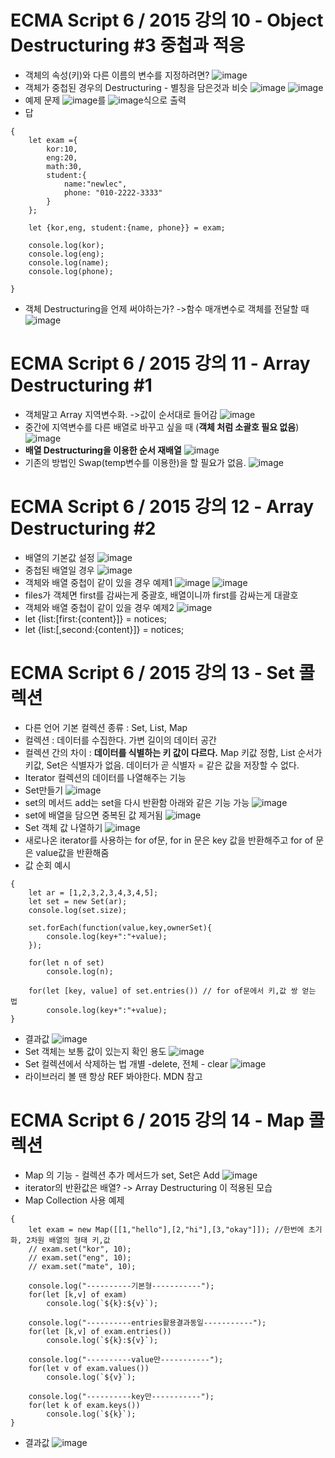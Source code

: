 # ECMA Script 6 / 2015 강의 10 - Object Destructuring #3 중첩과 적응
* 객체의 속성(키)와 다른 이름의 변수를 지정하려면?
![image](https://github.com/resti999/TIL/assets/40667871/ecfbef2b-7f2c-4797-b9bb-53b4e0e651b4)
* 객체가 중첩된 경우의 Destructuring - 별칭을 담은것과 비슷
![image](https://github.com/resti999/TIL/assets/40667871/dd74ef02-0797-4071-b954-ae2e955240bd)
![image](https://github.com/resti999/TIL/assets/40667871/36ea9643-7dcc-45d0-9069-8724973c2060)
* 예제 문제
![image](https://github.com/resti999/TIL/assets/40667871/ba0bf000-141e-4efb-915a-eaee6df469e3)를 ![image](https://github.com/resti999/TIL/assets/40667871/e35a263d-8113-4ac9-b574-7db23089b945)식으로 출력
* 답
```
{
    let exam ={
        kor:10,
        eng:20,
        math:30,
        student:{
            name:"newlec",
            phone: "010-2222-3333"
        }
    };

    let {kor,eng, student:{name, phone}} = exam;

    console.log(kor);
    console.log(eng);
    console.log(name);
    console.log(phone);

}
```
* 객체 Destructuring을 언제 써야하는가? ->함수 매개변수로 객체를 전달할 때
![image](https://github.com/resti999/TIL/assets/40667871/786c855f-390f-4636-ab79-7846e42917b1)

# ECMA Script 6 / 2015 강의 11 - Array Destructuring #1
* 객체말고 Array 지역변수화. ->값이 순서대로 들어감
![image](https://github.com/resti999/TIL/assets/40667871/2762f7a7-6ecb-4827-960a-2d4c852a839c)
* 중간에 지역변수를 다른 배열로 바꾸고 싶을 때 (**객체 처럼 소괄호 필요 없음**)
![image](https://github.com/resti999/TIL/assets/40667871/011a1b60-eb1c-4de1-b740-8121fe402615)
* **배열 Destructuring을 이용한 순서 재배열**
![image](https://github.com/resti999/TIL/assets/40667871/415dbdf5-faed-431c-bffb-f5d69540546d)
* 기존의 방법인 Swap(temp변수를 이용한)을 할 필요가 없음.
![image](https://github.com/resti999/TIL/assets/40667871/554c43c5-fdef-4ba7-83ac-ac6bb2865efc)

# ECMA Script 6 / 2015 강의 12 - Array Destructuring #2
* 배열의 기본값 설정
![image](https://github.com/resti999/TIL/assets/40667871/d48de221-b164-4c3e-b792-12862ed3354e)
* 중첩된 배열일 경우
![image](https://github.com/resti999/TIL/assets/40667871/6e8de6fd-a6a0-4526-8935-3995fe35ffba)
* 객체와 배열 중첩이 같이 있을 경우 예제1
![image](https://github.com/resti999/TIL/assets/40667871/55ede64f-55d2-449e-b8d1-445d8bc58ed9)
![image](https://github.com/resti999/TIL/assets/40667871/059d2eab-2dcf-4d4b-9c5c-f6e4f764bb64)
* files가 객체면 first를 감싸는게 중괄호, 배열이니까 first를 감싸는게 대괄호
* 객체와 배열 중첩이 같이 있을 경우 예제2
![image](https://github.com/resti999/TIL/assets/40667871/6bb30000-6f11-4059-a42d-10db8f5ef913)
* let {list:[first:{content}]} = notices;
* let {list:[,second:{content}]} = notices;

# ECMA Script 6 / 2015 강의 13 - Set 콜렉션
* 다른 언어 기본 컬렉션 종류 : Set, List, Map
* 컬렉션 : 데이터를 수집한다. 가변 길이의 데이터 공간
* 컬렉션 간의 차이 : **데이터를 식별하는 키 값이 다르다.** Map 키값 정함,  List 순서가 키값, Set은 식별자가 없음. 데이터가 곧 식별자 = 같은 값을 저장할 수 없다.
* Iterator 컬렉션의 데이터를 나열해주는 기능
* Set만들기
![image](https://github.com/resti999/TIL/assets/40667871/9987d534-0528-4d64-903f-e7d48c980ea5)
* set의 메서드 add는 set을 다시 반환함 아래와 같은 기능 가능
![image](https://github.com/resti999/TIL/assets/40667871/dcf89a4d-0d51-4e56-8a0b-450cfb877b95)
* set에 배열을 담으면 중복된 값 제거됨
![image](https://github.com/resti999/TIL/assets/40667871/bddc236f-8f79-4bca-ac24-9331c04b177d)
* Set 객체 값 나열하기
![image](https://github.com/resti999/TIL/assets/40667871/936cdb67-031c-4830-9a14-c19bf3340600)
* 새로나온 iterator를 사용하는 for of문,  for in 문은 key 값을 반환해주고 for of 문은 value값을 반환해줌
* 값 순회 예시
```
{
    let ar = [1,2,3,2,3,4,3,4,5];
    let set = new Set(ar);
    console.log(set.size);
    
    set.forEach(function(value,key,ownerSet){
        console.log(key+":"+value);
    });

    for(let n of set)
        console.log(n);

    for(let [key, value] of set.entries()) // for of문에서 키,값 쌍 얻는 법
        console.log(key+":"+value);
}
```
* 결과값
![image](https://github.com/resti999/TIL/assets/40667871/ab686003-b0cf-497e-8e1a-a441dcea59d1)
* Set 객체는 보통 값이 있는지 확인 용도
![image](https://github.com/resti999/TIL/assets/40667871/0dd2f858-9ca8-45a7-917f-cb5a5f1e9759)
* Set 컬렉션에서 삭제하는 법 개별 -delete,  전체 - clear
![image](https://github.com/resti999/TIL/assets/40667871/feab281b-aab9-4815-9bdb-8cde89ed165c)
* 라이브러리 볼 땐 항상 REF 봐야한다.  MDN 참고

# ECMA Script 6 / 2015 강의 14 - Map 콜렉션
* Map 의 기능 - 컬렉션 추가 메서드가 set,  Set은 Add
![image](https://github.com/resti999/TIL/assets/40667871/27c6b114-2407-4bba-bdf0-074320f5e979)
* iterator의 반환값은 배열? -> Array Destructuring 이 적용된 모습
* Map Collection 사용 예제
```
{
    let exam = new Map([[1,"hello"],[2,"hi"],[3,"okay"]]); //한번에 초기화, 2차원 배열의 형태 키,값
    // exam.set("kor", 10);
    // exam.set("eng", 10);
    // exam.set("mate", 10);

    console.log("----------기본형-----------");
    for(let [k,v] of exam)
        console.log(`${k}:${v}`);
    
    console.log("----------entries활용결과동일-----------");
    for(let [k,v] of exam.entries())
        console.log(`${k}:${v}`);

    console.log("----------value만-----------");
    for(let v of exam.values())
        console.log(`${v}`);

    console.log("----------key만-----------");
    for(let k of exam.keys())
        console.log(`${k}`);
}
```
* 결과값
![image](https://github.com/resti999/TIL/assets/40667871/a6168727-20c9-4ba5-9852-72ae14c7dc15)











